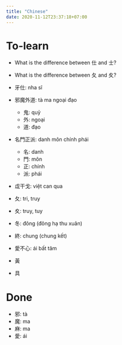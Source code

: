 ```yaml
---
title: "Chinese"
date: 2020-11-12T23:37:18+07:00
---
```


# To-learn

* What is the difference between 仕 and 士?
* What is the difference between 夂 and 夊?

* 牙仕: nha sĩ
* 邪魔外道: tà ma ngoại đạo
    * 鬼: quỷ
    * 外: ngoại
    * 道: đạo
* 名門正派: danh môn chính phái
    * 名: danh
    * 門: môn
    * 正: chính
    * 派: phái
* 戉干戈: việt can qua
* 夂: tri, truy
* 夊: truy, tuy
* 冬: đông (đông hạ thu xuân)
* 終: chung (chung kết)
* 愛不心: ái bất tâm
* 黃
* 具

# Done

* 邪: tà
* 魔: ma
* 麻: ma
* 愛: ái
